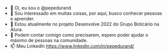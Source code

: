 - 👋 Oi, eu sou o @pepedurand
- 👀 Sou interessado em muitas coisas, por aqui, busco conhecer pessoas e aprender.
- 🌱 Estou atualmente no projeto Desenvolve 2022 do Grupo Boticário na Alura.
- 💞️ Podem contar comigo como precisarem, espero poder ajudar o máximo de pessoas na comunidade.
- 📫 Meu LinkedIn https://www.linkedin.com/in/pepedurand/

<!---
pepedurand/pepedurand is a ✨ special ✨ repository because its `README.md` (this file) appears on your GitHub profile.
You can click the Preview link to take a look at your changes.
--->
